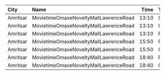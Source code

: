 | City     | Name                                  |  Time | Type     | Price | Capacity | Booked |
| :------- | :------------------------------------ | ----: | :------- | ----: | -------: | -----: |
| Amritsar | MovietimeOmaxeNoveltyMallLawrenceRoad | 13:10 | Silver   |   99₹ |       64 |     32 |
| Amritsar | MovietimeOmaxeNoveltyMallLawrenceRoad | 13:10 | Gold     |   99₹ |       68 |     42 |
| Amritsar | MovietimeOmaxeNoveltyMallLawrenceRoad | 13:10 | Platinum |   99₹ |       12 |      0 |
| Amritsar | MovietimeOmaxeNoveltyMallLawrenceRoad | 15:50 | Platinum |   99₹ |       88 |     44 |
| Amritsar | MovietimeOmaxeNoveltyMallLawrenceRoad | 15:50 | Gold     |   99₹ |       72 |     38 |
| Amritsar | MovietimeOmaxeNoveltyMallLawrenceRoad | 18:40 | Platinum |   99₹ |       88 |     44 |
| Amritsar | MovietimeOmaxeNoveltyMallLawrenceRoad | 18:40 | Gold     |   99₹ |       72 |     36 |